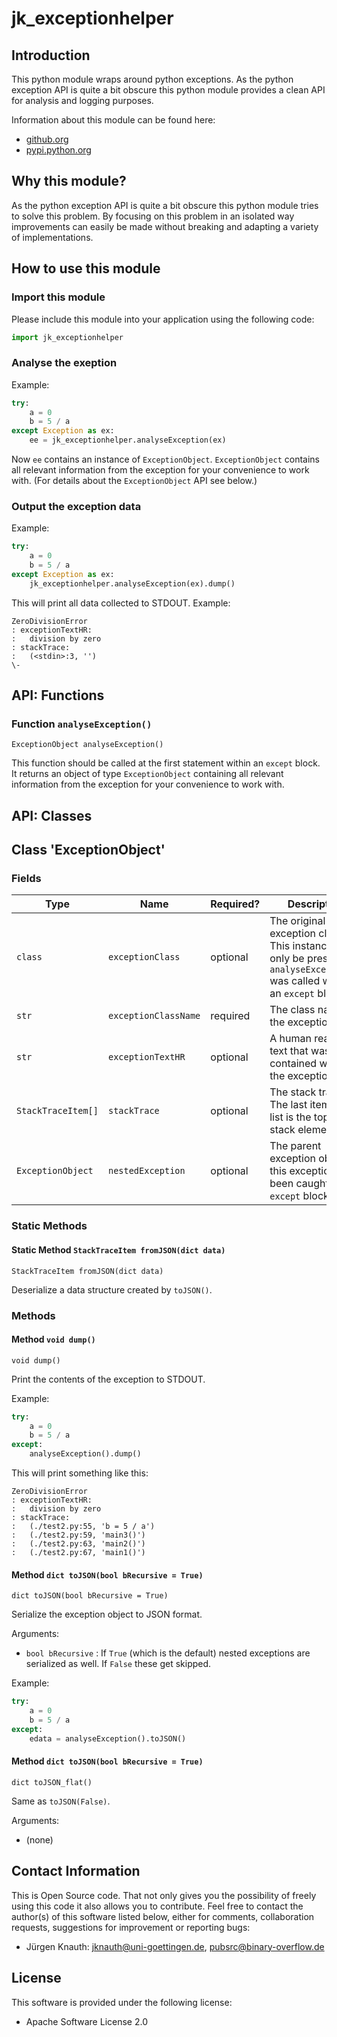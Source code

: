 jk_exceptionhelper
==================

Introduction
------------

This python module wraps around python exceptions. As the python exception API is quite a bit obscure this python module provides a clean API for analysis and logging purposes.

Information about this module can be found here:

* [github.org](https://github.com/jkpubsrc/....)
* [pypi.python.org](https://pypi.python.org/pypi/jk_exceptionhelper)

Why this module?
----------------

As the python exception API is quite a bit obscure this python module tries to solve this problem. By focusing on this problem in an isolated way improvements can easily be made without breaking and adapting a variety of implementations.

How to use this module
----------------------

### Import this module

Please include this module into your application using the following code:

```python
import jk_exceptionhelper
```

### Analyse the exeption

Example:

```python
try:
	a = 0
	b = 5 / a
except Exception as ex:
	ee = jk_exceptionhelper.analyseException(ex)
```

Now `ee` contains an instance of `ExceptionObject`. `ExceptionObject` contains all relevant information from the exception for your convenience to work with. (For details about the `ExceptionObject` API see below.)

### Output the exception data

Example:

```python
try:
	a = 0
	b = 5 / a
except Exception as ex:
	jk_exceptionhelper.analyseException(ex).dump()
```

This will print all data collected to STDOUT. Example:

```
ZeroDivisionError
: exceptionTextHR:
:	division by zero
: stackTrace:
:	(<stdin>:3, '')
\-
```

API: Functions
--------------

### Function `analyseException()`

`ExceptionObject analyseException()`

This function should be called at the first statement within an `except` block. It returns an object of type `ExceptionObject` containing all relevant information from the exception for your convenience to work with.

API: Classes
------------

## Class 'ExceptionObject'

### Fields

| Type	| Name	| Required?	| Description	|
| ----- | ----- | --------- | ------------- |
| `class`				| `exceptionClass`		| optional	| The original exception class. This instance will only be present if `analyseException()` was called within an `except` block.	|
| `str`					| `exceptionClassName`	| required	| The class name of the exception.														|
| `str`					| `exceptionTextHR`		| optional	| A human readable text that was contained within the exception.						|
| `StackTraceItem[]`	| `stackTrace`			| optional	| The stack trace. The last item of the list is the topmost stack element.				|
| `ExceptionObject`		| `nestedException`		| optional	| The parent exception object if this exception has been caught in an `except` block.	|

### Static Methods

#### Static Method `StackTraceItem fromJSON(dict data)`

`StackTraceItem fromJSON(dict data)`

Deserialize a data structure created by `toJSON()`.

### Methods

#### Method `void dump()`

`void dump()`

Print the contents of the exception to STDOUT.

Example:

```python
try:
	a = 0
	b = 5 / a
except:
	analyseException().dump()
```

This will print something like this:

```
ZeroDivisionError
: exceptionTextHR:
:	division by zero
: stackTrace:
:	(./test2.py:55, 'b = 5 / a')
:	(./test2.py:59, 'main3()')
:	(./test2.py:63, 'main2()')
:	(./test2.py:67, 'main1()')
```

#### Method `dict toJSON(bool bRecursive = True)`

`dict toJSON(bool bRecursive = True)`

Serialize the exception object to JSON format.

Arguments:

* `bool bRecursive` : If `True` (which is the default) nested exceptions are serialized as well. If `False` these get skipped.

Example:

```python
try:
	a = 0
	b = 5 / a
except:
	edata = analyseException().toJSON()
```

#### Method `dict toJSON(bool bRecursive = True)`

`dict toJSON_flat()`

Same as `toJSON(False)`.

Arguments:

* (none)

Contact Information
-------------------

This is Open Source code. That not only gives you the possibility of freely using this code it also
allows you to contribute. Feel free to contact the author(s) of this software listed below, either
for comments, collaboration requests, suggestions for improvement or reporting bugs:

* Jürgen Knauth: jknauth@uni-goettingen.de, pubsrc@binary-overflow.de

License
-------

This software is provided under the following license:

* Apache Software License 2.0



